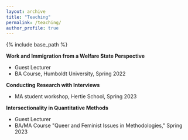 ```yaml
---
layout: archive
title: "Teaching"
permalink: /teaching/
author_profile: true
---
```


{% include base_path %}

**Work and Immigration from a Welfare State Perspective**<br>
* Guest Lecturer
* BA Course, Humboldt University, Spring 2022

**Conducting Research with Interviews**
* MA student workshop, Hertie School, Spring 2023

**Intersectionality in Quantitative Methods**
* Guest Lecturer
* BA/MA Course "Queer and Feminist Issues in Methodologies," Spring 2023
